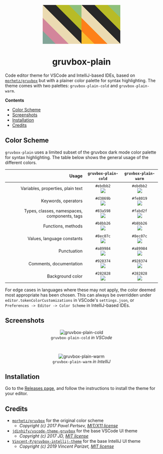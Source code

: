 <div align="center">
  <img alt="logo" src="./vscode/img/gruvbox-plain-cold_logo.png"><img alt="logo" src="./vscode/img/gruvbox-plain-warm_logo.png">
</div>
<h1 align="center">gruvbox-plain</h1>

Code editor theme for VSCode and IntelliJ-based IDEs, based on [`morhetz/gruvbox`](https://github.com/morhetz/gruvbox) but with a plainer color palette for syntax highlighting. The theme comes with two palettes: `gruvbox-plain-cold` and `gruvbox-plain-warm`.

**Contents**

- [Color Scheme](#color-scheme)
- [Screenshots](#screenshots)
- [Installation](#installation)
- [Credits](#credits)

## Color Scheme

`gruvbox-plain` uses a limited subset of the gruvbox dark mode color palette for syntax highlighting. The table below shows the general usage of the different colors.

|                                        Usage |                                        `gruvbox-plain-cold`                                        |                                        `gruvbox-plain-warm`                                        |
| -------------------------------------------: | :------------------------------------------------------------------------------------------------: | :------------------------------------------------------------------------------------------------: |
|            Variables, properties, plain text | `#ebdbb2`<br>![](https://github.com/hermannm/gruvbox-plain/blob/assets/colors/ebdbb2.png?raw=true) | `#ebdbb2`<br>![](https://github.com/hermannm/gruvbox-plain/blob/assets/colors/ebdbb2.png?raw=true) |
|                          Keywords, operators | `#d3869b`<br>![](https://github.com/hermannm/gruvbox-plain/blob/assets/colors/d3869b.png?raw=true) | `#fe8019`<br>![](https://github.com/hermannm/gruvbox-plain/blob/assets/colors/fe8019.png?raw=true) |
| Types, classes, namespaces, components, tags | `#83a598`<br>![](https://github.com/hermannm/gruvbox-plain/blob/assets/colors/83a598.png?raw=true) | `#fabd2f`<br>![](https://github.com/hermannm/gruvbox-plain/blob/assets/colors/fabd2f.png?raw=true) |
|                           Functions, methods | `#b8bb26`<br>![](https://github.com/hermannm/gruvbox-plain/blob/assets/colors/b8bb26.png?raw=true) | `#b8bb26`<br>![](https://github.com/hermannm/gruvbox-plain/blob/assets/colors/b8bb26.png?raw=true) |
|                   Values, language constants | `#8ec07c`<br>![](https://github.com/hermannm/gruvbox-plain/blob/assets/colors/8ec07c.png?raw=true) | `#8ec07c`<br>![](https://github.com/hermannm/gruvbox-plain/blob/assets/colors/8ec07c.png?raw=true) |
|                                  Punctuation | `#a89984`<br>![](https://github.com/hermannm/gruvbox-plain/blob/assets/colors/a89984.png?raw=true) | `#a89984`<br>![](https://github.com/hermannm/gruvbox-plain/blob/assets/colors/a89984.png?raw=true) |
|                      Comments, documentation | `#928374`<br>![](https://github.com/hermannm/gruvbox-plain/blob/assets/colors/928374.png?raw=true) | `#928374`<br>![](https://github.com/hermannm/gruvbox-plain/blob/assets/colors/928374.png?raw=true) |
|                             Background color | `#282828`<br>![](https://github.com/hermannm/gruvbox-plain/blob/assets/colors/282828.png?raw=true) | `#282828`<br>![](https://github.com/hermannm/gruvbox-plain/blob/assets/colors/282828.png?raw=true) |

For edge cases in languages where these may not apply, the color deemed most appropriate has been chosen. This can always be overridden under `editor.tokenColorCustomizations` in VSCode's `settings.json`, or `Preferences -> Editor -> Color Scheme` in IntelliJ-based IDEs.

## Screenshots

<p align="center">
    <img alt="gruvbox-plain-cold" src="https://github.com/hermannm/gruvbox-plain/blob/assets/gruvbox-plain-cold-vscode.png?raw=true">
    <br />
    <code>gruvbox-plain-cold</code><em> in VSCode</em>
</p>

<br />

<p align="center">
  <img alt="gruvbox-plain-warm" src="https://github.com/hermannm/gruvbox-plain/blob/assets/gruvbox-plain-warm-intellij.png?raw=true">
  <br />
  <code>gruvbox-plain-warm</code><em> in IntelliJ</em>
</p>

## Installation

Go to the [Releases page](https://github.com/hermannm/gruvbox-plain/releases), and follow the instructions to install the theme for your editor.

## Credits

- [`morhetz/gruvbox`](https://github.com/morhetz/gruvbox) for the original color scheme
  - _Copyright (c) 2017 Pavel Pertsev, [MIT/X11 license](https://github.com/morhetz/gruvbox#license)_
- [`jdinhify/vscode-theme-gruvbox`](https://github.com/jdinhify/vscode-theme-gruvbox) for the base VSCode UI theme
  - _Copyright (c) 2017 JD, [MIT license](https://github.com/jdinhify/vscode-theme-gruvbox/blob/main/LICENSE)_
- [`Vincent-P/gruvbox-intellij-theme`](https://github.com/Vincent-P/gruvbox-intellij-theme) for the base IntelliJ UI theme
  - _Copyright (c) 2019 Vincent Parizet, [MIT license](https://github.com/Vincent-P/gruvbox-intellij-theme/blob/master/LICENSE)_
